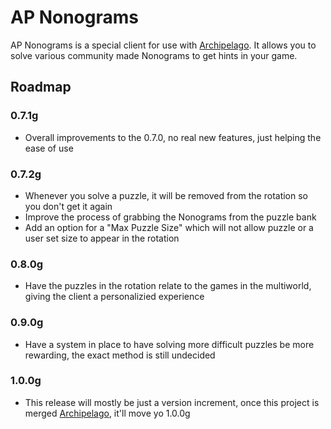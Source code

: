 # AP Nonograms
AP Nonograms is a special client for use with [Archipelago](https://github.com/ArchipelagoMW/Archipelago). It allows you to solve various community made Nonograms to get hints in your game.

## Roadmap
### 0.7.1g
- Overall improvements to the 0.7.0, no real new features, just helping the ease of use
### 0.7.2g
- Whenever you solve a puzzle, it will be removed from the rotation so you don't get it again
- Improve the process of grabbing the Nonograms from the puzzle bank
- Add an option for a "Max Puzzle Size" which will not allow puzzle or a user set size to appear in the rotation
### 0.8.0g
- Have the puzzles in the rotation relate to the games in the multiworld, giving the client a personalizied experience
### 0.9.0g
- Have a system in place to have solving more difficult puzzles be more rewarding, the exact method is still undecided
### 1.0.0g
- This release will mostly be just a version increment, once this project is merged [Archipelago](https://github.com/ArchipelagoMW/Archipelago), it'll move yo 1.0.0g